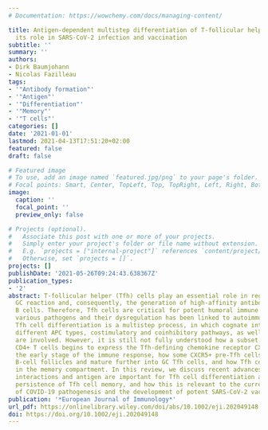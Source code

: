 ```yaml
---
# Documentation: https://wowchemy.com/docs/managing-content/

title: Antigen-dependent multistep differentiation of T-follicular helper cells and
  its role in SARS-CoV-2 infection and vaccination
subtitle: ''
summary: ''
authors:
- Dirk Baumjohann
- Nicolas Fazilleau
tags:
- '"Antibody formation"'
- '"Antigen"'
- '"Differentiation"'
- '"Memory"'
- '"T cells"'
categories: []
date: '2021-01-01'
lastmod: 2021-04-13T17:51:20+02:00
featured: false
draft: false

# Featured image
# To use, add an image named `featured.jpg/png` to your page's folder.
# Focal points: Smart, Center, TopLeft, Top, TopRight, Left, Right, BottomLeft, Bottom, BottomRight.
image:
  caption: ''
  focal_point: ''
  preview_only: false

# Projects (optional).
#   Associate this post with one or more of your projects.
#   Simply enter your project's folder or file name without extension.
#   E.g. `projects = ["internal-project"]` references `content/project/deep-learning/index.md`.
#   Otherwise, set `projects = []`.
projects: []
publishDate: '2021-05-26T09:24:43.638367Z'
publication_types:
- '2'
abstract: T-follicular helper (Tfh) cells play an essential role in regulating the
  GC reaction and, consequently, the generation of high-affinity antibodies and memory
  B cells. Therefore, Tfh cells are critical for potent humoral immune responses against
  various pathogens and their dysregulation has been linked to autoimmunity and cancer.
  Tfh cell differentiation is a multistep process, in which cognate interactions with
  different APC types, costimulatory and coinhibitory pathways, as well as cytokines
  are involved. However, it is still not fully understood how a subset of activated
  CD4+ T cells begins to express the Tfh-defining chemokine receptor CXCR5 during
  the early stage of the immune response, how some CXCR5+ pre-Tfh cells enter the
  B-cell follicles and mature further into GC Tfh cells, and how Tfh cells are maintained
  in the memory compartment. In this review, we discuss recent advances on how cognate
  interactions and antigen are important for Tfh cell differentiation and long-term
  persistence of Tfh cell memory, and how this is relevant to the current understanding
  of COVID-19 pathogenesis and the development of potent SARS-CoV-2 vaccines.
publication: '*European Journal of Immunology*'
url_pdf: https://onlinelibrary.wiley.com/doi/abs/10.1002/eji.202049148
doi: https://doi.org/10.1002/eji.202049148
---
```

